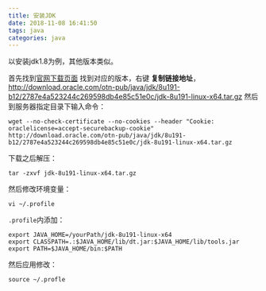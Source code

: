 ```yaml
---
title: 安装JDK
date: 2018-11-08 16:41:50
tags: java
categories: java
---
```


以安装jdk1.8为例，其他版本类似。

首先找到[官网下载页面](https://www.oracle.com/technetwork/java/javase/downloads/jdk8-downloads-2133151.html)
找到对应的版本，右键 __复制链接地址__，http://download.oracle.com/otn-pub/java/jdk/8u191-b12/2787e4a523244c269598db4e85c51e0c/jdk-8u191-linux-x64.tar.gz
然后到服务器指定目录下输入命令：
```
wget --no-check-certificate --no-cookies --header "Cookie: oraclelicense=accept-securebackup-cookie"  http://download.oracle.com/otn-pub/java/jdk/8u191-b12/2787e4a523244c269598db4e85c51e0c/jdk-8u191-linux-x64.tar.gz
```

<!-- more -->

下载之后解压：
```
tar -zxvf jdk-8u191-linux-x64.tar.gz
```

然后修改环境变量：
```
vi ~/.profile
```

`.profile`内添加：
```
export JAVA_HOME=/yourPath/jdk-8u191-linux-x64
export CLASSPATH=.:$JAVA_HOME/lib/dt.jar:$JAVA_HOME/lib/tools.jar
export PATH=$JAVA_HOME/bin:$PATH
```

然后应用修改：
```
source ~/.profle
```
